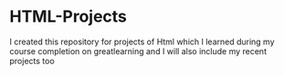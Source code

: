 # HTML-Projects
I created this repository for projects of Html which I learned during my course completion on greatlearning and I will also include my recent projects too
